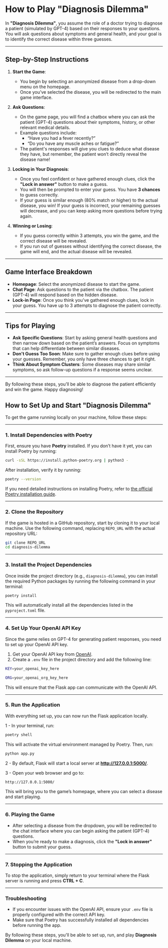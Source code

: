 # How to Play "Diagnosis Dilemma"

In **"Diagnosis Dilemma"**, you assume the role of a doctor trying to diagnose a patient (simulated by GPT-4) based on their responses to your questions. You will ask questions about symptoms and general health, and your goal is to identify the correct disease within three guesses.

---

## Step-by-Step Instructions

1. **Start the Game**:
   - You begin by selecting an anonymized disease from a drop-down menu on the homepage.
   - Once you’ve selected the disease, you will be redirected to the main game interface.

2. **Ask Questions**:
   - On the game page, you will find a chatbox where you can ask the patient (GPT-4) questions about their symptoms, history, or other relevant medical details.
   - Example questions include:
     - “Have you had a fever recently?”
     - “Do you have any muscle aches or fatigue?”
   - The patient's responses will give you clues to deduce what disease they have, but remember, the patient won’t directly reveal the disease name!

3. **Locking in Your Diagnosis**:
   - Once you feel confident or have gathered enough clues, click the **"Lock in answer"** button to make a guess.
   - You will then be prompted to enter your guess. You have **3 chances** to guess correctly.
   - If your guess is similar enough (80% match or higher) to the actual disease, you win! If your guess is incorrect, your remaining guesses will decrease, and you can keep asking more questions before trying again.

4. **Winning or Losing**:
   - If you guess correctly within 3 attempts, you win the game, and the correct disease will be revealed.
   - If you run out of guesses without identifying the correct disease, the game will end, and the actual disease will be revealed.

---

## Game Interface Breakdown

- **Homepage**: Select the anonymized disease to start the game.
- **Chat Page**: Ask questions to the patient via the chatbox. The patient (GPT-4) will respond based on the hidden disease.
- **Lock-in Page**: Once you think you’ve gathered enough clues, lock in your guess. You have up to 3 attempts to diagnose the patient correctly.

---

## Tips for Playing

- **Ask Specific Questions**: Start by asking general health questions and then narrow down based on the patient’s answers. Focus on symptoms that can help differentiate between similar diseases.
- **Don't Guess Too Soon**: Make sure to gather enough clues before using your guesses. Remember, you only have three chances to get it right.
- **Think About Symptom Clusters**: Some diseases may share similar symptoms, so ask follow-up questions if a response seems unclear.

---

By following these steps, you’ll be able to diagnose the patient efficiently and win the game. Happy diagnosing!

## How to Set Up and Start "Diagnosis Dilemma"

To get the game running locally on your machine, follow these steps:

---

### 1. **Install Dependencies with Poetry**

First, ensure you have **Poetry** installed. If you don’t have it yet, you can install Poetry by running:

```bash
curl -sSL https://install.python-poetry.org | python3 -
```

After installation, verify it by running:

```bash
poetry --version
```

If you need detailed instructions on installing Poetry, refer to [the official Poetry installation guide](https://python-poetry.org/docs/#installation).

---

### 2. **Clone the Repository**

If the game is hosted in a GitHub repository, start by cloning it to your local machine. Use the following command, replacing `REPO_URL` with the actual repository URL:

```bash
git clone REPO_URL
cd diagnosis-dilemma
```

---

### 3. **Install the Project Dependencies**

Once inside the project directory (e.g., `diagnosis-dilemma`), you can install the required Python packages by running the following command in your terminal:

```bash
poetry install
```

This will automatically install all the dependencies listed in the `pyproject.toml` file.

---

### 4. **Set Up Your OpenAI API Key**

Since the game relies on GPT-4 for generating patient responses, you need to set up your OpenAI API key.

1. Get your OpenAI API key from [OpenAI](https://platform.openai.com/).
2. Create a `.env` file in the project directory and add the following line:

```bash
KEY=your_openai_key_here

ORG=your_openai_org_key_here

```

This will ensure that the Flask app can communicate with the OpenAI API.

---

### 5. **Run the Application**

With everything set up, you can now run the Flask application locally.

1 - In your terminal, run:

```bash
poetry shell
```

This will activate the virtual environment managed by Poetry. Then, run:

```bash
python app.py
```

2 - By default, Flask will start a local server at **<http://127.0.0.1:5000/>**.

3 - Open your web browser and go to:

```bash
http://127.0.0.1:5000/
```

This will bring you to the game’s homepage, where you can select a disease and start playing.

---

### 6. **Playing the Game**

- After selecting a disease from the dropdown, you will be redirected to the chat interface where you can begin asking the patient (GPT-4) questions.
- When you’re ready to make a diagnosis, click the **"Lock in answer"** button to submit your guess.

---

### 7. **Stopping the Application**

To stop the application, simply return to your terminal where the Flask server is running and press **CTRL + C**.

---

### Troubleshooting

- If you encounter issues with the OpenAI API, ensure your `.env` file is properly configured with the correct API key.
- Make sure that Poetry has successfully installed all dependencies before running the app.

By following these steps, you'll be able to set up, run, and play **Diagnosis Dilemma** on your local machine.

